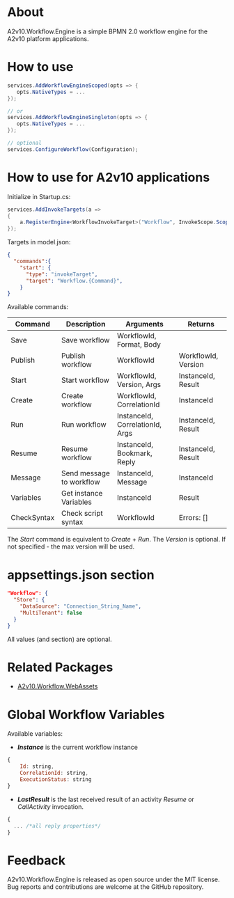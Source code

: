 ﻿# About
A2v10.Workflow.Engine is a simple BPMN 2.0 workflow engine 
for the A2v10 platform applications.


# How to use

```csharp
services.AddWorkflowEngineScoped(opts => {
   opts.NativeTypes = ...
});

// or 
services.AddWorkflowEngineSingleton(opts => {
   opts.NativeTypes = ...
});

// optional
services.ConfigureWorkflow(Configuration);
```

# How to use for A2v10 applications

Initialize in Startup.cs:
```csharp
services.AddInvokeTargets(a =>
{
    a.RegisterEngine<WorkflowInvokeTarget>("Workflow", InvokeScope.Scoped);
});
```

Targets in model.json:
```json
{
  "commands":{
    "start": {
      "type": "invokeTarget",
      "target": "Workflow.{Command}",
    }
}
```
Available commands:

|Command| Description     |Arguments                  |Returns            |
|-------|-----------------|------------------------   |-------------------|
|Save   | Save workflow   |WorkflowId, Format, Body   |                   |
|Publish| Publish workflow|WorkflowId                 |WorkflowId, Version|
|Start  | Start workflow  |WorkflowId, Version, Args  |InstanceId, Result |
|Create | Create workflow |WorkflowId, CorrelationId  |InstanceId         |
|Run    | Run workflow    |InstanceId, CorrelationId, Args  |InstanceId, Result |
|Resume | Resume workflow |InstanceId, Bookmark, Reply|InstanceId, Result |
|Message | Send message to workflow |InstanceId, Message|InstanceId |
|Variables  | Get instance Variables   |InstanceId    |Result             |
|CheckSyntax| Check script syntax|WorkflowId          |Errors: []         |

The *Start* command is equivalent to *Create* + *Run*.
The *Version* is optional. If not specified - the max version will be used.


# appsettings.json section

```json
"Workflow": {
  "Store": {
    "DataSource": "Connection_String_Name",
    "MultiTenant": false
  }
}
```

All values (and section) are optional.


# Related Packages

* [A2v10.Workflow.WebAssets](https://www.nuget.org/packages/A2v10.Workflow.WebAssets)

# Global Workflow Variables

Available variables:

* ***Instance*** is the current workflow instance
```js 
{
    Id: string, 
    CorrelationId: string, 
    ExecutionStatus: string
}
```
* ***LastResult*** is the last received result of an activity *Resume* or *CallActivity* invocation.
```js 
{
  ... /*all reply properties*/
}
```

# Feedback

A2v10.Workflow.Engine is released as open source under the MIT license. 
Bug reports and contributions are welcome at the GitHub repository.
